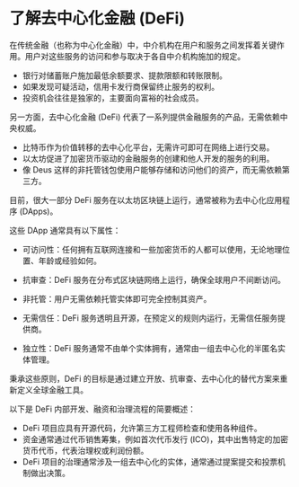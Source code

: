 # 了解去中心化金融 (DeFi)

在传统金融（也称为中心化金融）中，中介机构在用户和服务之间发挥着关键作用。用户对这些服务的访问和参与取决于各自中介机构施加的规定。

- 银行对储蓄账户施加最低余额要求、提款限额和转账限制。
- 如果发现可疑活动，信用卡发行商保留终止服务的权利。
- 投资机会往往是独家的，主要面向富裕的社会成员。

另一方面，去中心化金融 (DeFi) 代表了一系列提供金融服务的产品，无需依赖中央权威。

- 比特币作为价值转移的去中心化平台，无需许可即可在网络上进行交易。
- 以太坊促进了加密货币驱动的金融服务的创建和他人开发的服务的利用。
- 像 Deus 这样的非托管钱包使用户能够存储和访问他们的资产，而无需依赖第三方。

目前，很大一部分 DeFi 服务在以太坊区块链上运行，通常被称为去中心化应用程序 (DApps)。

这些 DApp 通常具有以下属性：

- 可访问性：任何拥有互联网连接和一些加密货币的人都可以使用，无论地理位置、年龄或经验如何。

- 抗审查：DeFi 服务在分布式区块链网络上运行，确保全球用户不间断访问。

- 非托管：用户无需依赖托管实体即可完全控制其资产。

- 无需信任：DeFi 服务透明且开源，在预定义的规则内运行，无需信任服务提供商。

- 独立性：DeFi 服务通常不由单个实体拥有，通常由一组去中心化的半匿名实体管理。

秉承这些原则，DeFi 的目标是通过建立开放、抗审查、去中心化的替代方案来重新定义全球金融工具。

以下是 DeFi 内部开发、融资和治理流程的简要概述：

- DeFi 项目应具有开源代码，允许第三方工程师检查和使用各种组件。
- 资金通常通过代币销售筹集，例如首次代币发行 (ICO)，其中出售特定的加密货币代币，代表治理权或利润份额。
- DeFi 项目的治理通常涉及一组去中心化的实体，通常通过提案提交和投票机制做出决策。